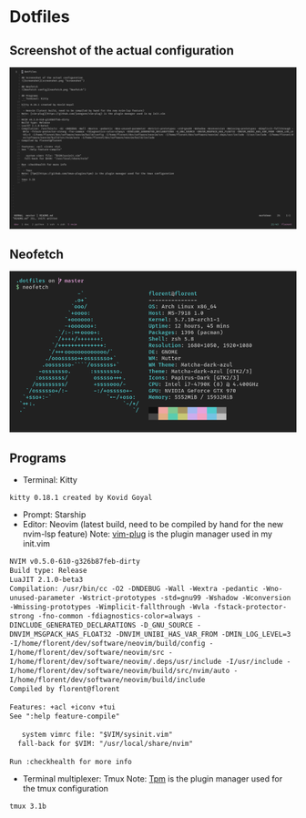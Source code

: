 # Dotfiles

## Screenshot of the actual configuration
![Screenshot](screenshot.png "Screenshot")

## Neofetch
![Neofetch config](neofetch.png "Neofetch")

## Programs
 - Terminal: Kitty 
```
kitty 0.18.1 created by Kovid Goyal
```
 - Prompt: Starship
 - Editor: Neovim (latest build, need to be compiled by hand for the new nvim-lsp feature)
Note: [vim-plug](https://github.com/junegunn/vim-plug) is the plugin manager used in my init.vim
```
NVIM v0.5.0-610-g326b87feb-dirty
Build type: Release
LuaJIT 2.1.0-beta3
Compilation: /usr/bin/cc -O2 -DNDEBUG -Wall -Wextra -pedantic -Wno-unused-parameter -Wstrict-prototypes -std=gnu99 -Wshadow -Wconversion -Wmissing-prototypes -Wimplicit-fallthrough -Wvla -fstack-protector-strong -fno-common -fdiagnostics-color=always -DINCLUDE_GENERATED_DECLARATIONS -D_GNU_SOURCE -DNVIM_MSGPACK_HAS_FLOAT32 -DNVIM_UNIBI_HAS_VAR_FROM -DMIN_LOG_LEVEL=3 -I/home/florent/dev/software/neovim/build/config -I/home/florent/dev/software/neovim/src -I/home/florent/dev/software/neovim/.deps/usr/include -I/usr/include -I/home/florent/dev/software/neovim/build/src/nvim/auto -I/home/florent/dev/software/neovim/build/include
Compiled by florent@florent

Features: +acl +iconv +tui
See ":help feature-compile"

   system vimrc file: "$VIM/sysinit.vim"
  fall-back for $VIM: "/usr/local/share/nvim"

Run :checkhealth for more info
```
 - Terminal multiplexer: Tmux
Note: [Tpm](https://github.com/tmux-plugins/tpm) is the plugin manager used for the tmux configuration
```
tmux 3.1b
```
